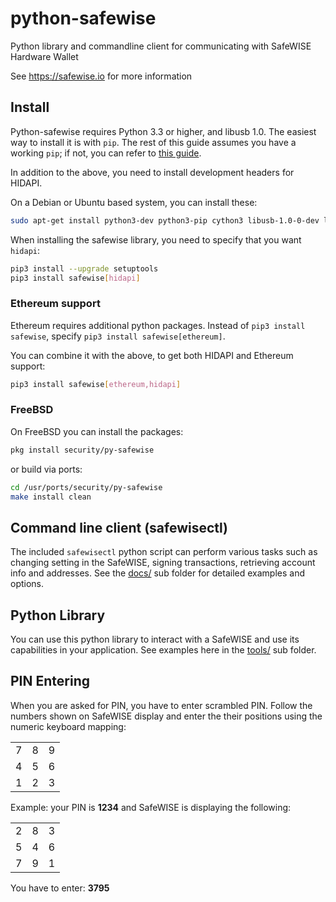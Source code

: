 python-safewise
=============


Python library and commandline client for communicating with SafeWISE
Hardware Wallet

See <https://safewise.io> for more information

Install
-------

Python-safewise requires Python 3.3 or higher, and libusb 1.0. The easiest
way to install it is with `pip`. The rest of this guide assumes you have
a working `pip`; if not, you can refer to [this
guide](https://packaging.python.org/tutorials/installing-packages/).


In addition to the above, you need to install development headers for
HIDAPI.

On a Debian or Ubuntu based system, you can install these:

```sh
sudo apt-get install python3-dev python3-pip cython3 libusb-1.0-0-dev libudev-dev
```

When installing the safewise library, you need to specify that you want
`hidapi`:

```sh
pip3 install --upgrade setuptools
pip3 install safewise[hidapi]
```

### Ethereum support

Ethereum requires additional python packages. Instead of
`pip3 install safewise`, specify `pip3 install safewise[ethereum]`.

You can combine it with the above, to get both HIDAPI and Ethereum
support:

```sh
pip3 install safewise[ethereum,hidapi]
```

### FreeBSD

On FreeBSD you can install the packages:

```sh
pkg install security/py-safewise
```

or build via ports:

```sh
cd /usr/ports/security/py-safewise
make install clean
```

Command line client (safewisectl)
------------------------------

The included `safewisectl` python script can perform various tasks such as
changing setting in the SafeWISE, signing transactions, retrieving account
info and addresses. See the [docs/](docs/) sub folder for detailed
examples and options.


Python Library
--------------

You can use this python library to interact with a SafeWISE and
use its capabilities in your application. See examples here in the
[tools/](tools/) sub folder.

PIN Entering
------------

When you are asked for PIN, you have to enter scrambled PIN. Follow the
numbers shown on SafeWISE display and enter the their positions using the
numeric keyboard mapping:

<table>
<tr><td>7<td>8<td>9
<tr><td>4<td>5<td>6
<tr><td>1<td>2<td>3
</table>

Example: your PIN is **1234** and SafeWISE is displaying the following:

<table>
<tr><td>2<td>8<td>3
<tr><td>5<td>4<td>6
<tr><td>7<td>9<td>1
</table>

You have to enter: **3795**

